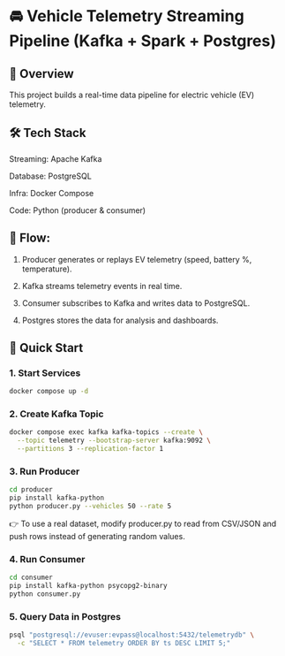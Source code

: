 # 🚘 Vehicle Telemetry Streaming Pipeline (Kafka + Spark + Postgres)
## 📌 Overview

This project builds a real-time data pipeline for electric vehicle (EV) telemetry.
## 🛠️ Tech Stack

Streaming: Apache Kafka

Database: PostgreSQL

Infra: Docker Compose

Code: Python (producer & consumer)

## 📂 Flow:

1. Producer generates or replays EV telemetry (speed, battery %, temperature).

2. Kafka streams telemetry events in real time.

3. Consumer subscribes to Kafka and writes data to PostgreSQL.

4. Postgres stores the data for analysis and dashboards.

## 🚀 Quick Start

### 1. Start Services
```bash
docker compose up -d
```
### 2. Create Kafka Topic
```bash
docker compose exec kafka kafka-topics --create \
  --topic telemetry --bootstrap-server kafka:9092 \
  --partitions 3 --replication-factor 1
```

### 3. Run Producer
```bash
cd producer
pip install kafka-python
python producer.py --vehicles 50 --rate 5
```

👉 To use a real dataset, modify producer.py to read from CSV/JSON and push rows instead of generating random values.

### 4. Run Consumer
```bash
cd consumer
pip install kafka-python psycopg2-binary
python consumer.py
```
### 5. Query Data in Postgres
```bash
psql "postgresql://evuser:evpass@localhost:5432/telemetrydb" \
  -c "SELECT * FROM telemetry ORDER BY ts DESC LIMIT 5;"
```



